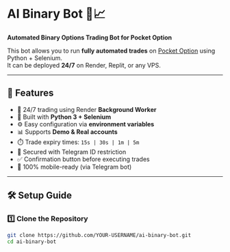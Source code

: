 # AI Binary Bot 🤖📈

**Automated Binary Options Trading Bot for Pocket Option**

This bot allows you to run **fully automated trades** on [Pocket Option](https://pocketoption.com) using Python + Selenium.  
It can be deployed **24/7** on Render, Replit, or any VPS.

---

## 🚀 Features
- 🔄 24/7 trading using Render **Background Worker**
- 🐍 Built with **Python 3 + Selenium**
- ⚙️ Easy configuration via **environment variables**
- 📊 Supports **Demo & Real accounts**
- ⏱️ Trade expiry times: `15s | 30s | 1m | 5m`
- 🔐 Secured with Telegram ID restriction
- ✅ Confirmation button before executing trades
- 📲 100% mobile-ready (via Telegram bot)

---

## 🛠️ Setup Guide

### 1️⃣ Clone the Repository
```bash
git clone https://github.com/YOUR-USERNAME/ai-binary-bot.git
cd ai-binary-bot
